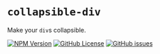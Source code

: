# `collapsible-div`

Make your `div`s collapsible.

[![NPM Version](https://img.shields.io/npm/v/collapsible-div)](https://npmjs.com/package/collapsible-div)
[![GitHub License](https://img.shields.io/github/license/romw314/collapsible-div)](https://github.com/romw314/collapsible-div/blob/master/LICENSE)
[![GitHub issues](https://img.shields.io/github/issues/romw314/collapsible-div)](https://github.com/romw314/collapsible-div/issues)
